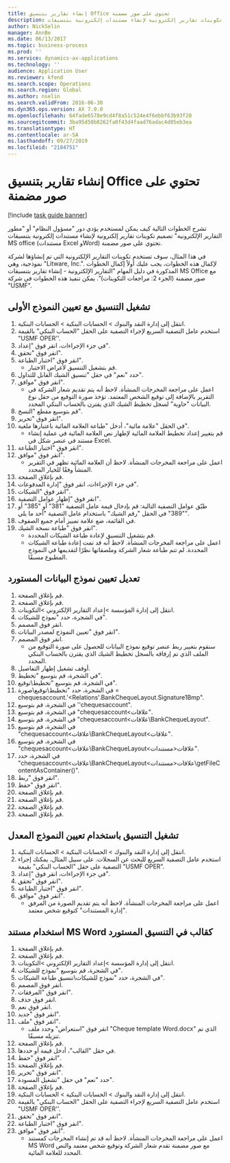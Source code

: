 ```yaml
---
title: إنشاء تقارير بتنسيق Office تحتوي على صور مضمنة
description: تشرح الخطوات التالية كيف يمكن لمستخدم يؤدي دور "مسؤول النظام" أو "مطور التقارير الإلكترونية" تصميم تكوينات تقارير إلكترونية لإنشاء مستندات إلكترونية بتنسيقات MS office (مستندات Excel وWord) تحتوي على صور مضمنة.
author: NickSelin
manager: AnnBe
ms.date: 06/13/2017
ms.topic: business-process
ms.prod: ''
ms.service: dynamics-ax-applications
ms.technology: ''
audience: Application User
ms.reviewer: kfend
ms.search.scope: Operations
ms.search.region: Global
ms.author: nselin
ms.search.validFrom: 2016-06-30
ms.dyn365.ops.version: AX 7.0.0
ms.openlocfilehash: 64fade6578e9cd4f8a51c524e4f6ebbf63b93f20
ms.sourcegitcommit: 3ba95d50b8262fa0f43d4faad76adac4d05eb3ea
ms.translationtype: HT
ms.contentlocale: ar-SA
ms.lasthandoff: 09/27/2019
ms.locfileid: "2184751"
---
```

# <a name="generate-reports-in-office-format-that-have-embedded-images"></a>إنشاء تقارير بتنسيق Office تحتوي على صور مضمنة

[!include [task guide banner](../../includes/task-guide-banner.md)]

تشرح الخطوات التالية كيف يمكن لمستخدم يؤدي دور "مسؤول النظام" أو "مطور التقارير الإلكترونية" تصميم تكوينات تقارير إلكترونية لإنشاء مستندات إلكترونية بتنسيقات MS office (مستندات Excel وWord) تحتوي على صور مضمنة.

في هذا المثال، سوف تستخدم تكوينات التقارير الإلكترونية التي تم إنشاؤها لشركة نموذجية، وهي "Litware, Inc.".  لإكمال هذه الخطوات، يجب عليك أولاً إكمال الخطوات المذكورة في دليل المهام "التقارير الإلكترونية - إنشاء تقارير بتنسيقات MS Office مع صور مضمنة (الجزء 2: مراجعات التكوينات)‬". يمكن تنفيذ هذه الخطوات في شركة "USMF".


## <a name="run-format-with-initial-model-mapping"></a>تشغيل التنسيق مع تعيين النموذج الأولى
1. انتقل إلى إدارة النقد والبنوك > الحسابات البنكية > الحسابات البنكية.
2. استخدم عامل التصفية السريع لإجراء التصفية على الحقل "الحساب البنكي‬" بالقيمة "USMF OPER''.
3. في جزء الإجراءات، انقر فوق "إعداد".
4. انقر فوق "تحقق".
5. انقر فوق "اختبار الطباعة‬".
    * قم بتشغيل التنسيق لأغراض الاختبار.  
6. حدد "نعم" في حقل "تنسيق الشيك القابل للتداول‬".
7. انقر فوق "موافق".
    * اعمل على مراجعة المخرجات المنشأة. لاحظ أنه يتم تقديم شعار الشركة في التقرير بالإضافة إلى توقيع الشخص المعتمد. تؤخذ صورة التوقيع من حقل نوع البيانات "حاوية" لسجل تخطيط الشيك الذي يقترن بالحساب البنكي المحدد.  
8. قم بتوسيع مقطع "النسخ‬".
9. انقر فوق "تحرير".
10. في الحقل "علامة مائية"، أدخل "طباعة العلامة المائية باعتبارها ملغية".
    * قم بتغيير إعداد تخطيط العلامة المائية لإظهار نص العلامة المائية في عملية إنشاء مستند في عنصر شكل في Excel.  
11. انقر فوق "اختبار الطباعة‬".
12. انقر فوق "موافق".
    * اعمل على مراجعة المخرجات المنشأة. لاحظ أن العلامة المائية تظهر في التقرير المنشأ وفقًا للخيار المحدد.  
13. قم بإغلاق الصفحة.
14. في جزء الإجراءات‬، انقر فوق "إدارة المدفوعات‬".
15. انقر فوق "الشيكات‬".
16. انقر فوق "إظهار عوامل التصفية".
17. طبّق عوامل التصفية التالية: قم بإدخال قيمة عامل التصفية "381" أو "385" أو "389" في الحقل "رقم الشيك" باستخدام عامل التصفية "أحد ما يلي‬".
18. في القائمة، ضع علامة تمييز أمام جميع الصفوف.
19. انقر فوق "طباعة نسخة الشيك".
    * قم بتشغيل التنسيق لإعادة طباعة الشيكات المحددة.  
    * اعمل على مراجعة المخرجات المنشأة. لاحظ أنه قد تمت إعادة طباعة الشيكات المحددة. لم تتم طباعة شعار الشركة وملصقاتها نظرًا لتقديمها في النموذج المطبوع مسبقًا.  

## <a name="modify-the-mapping-of-the-imported-data-model"></a>تعديل تعيين نموذج البيانات المستورد
1. قم بإغلاق الصفحة.
2. قم بإغلاق الصفحة.
3. انتقل إلى إدارة المؤسسة >إعداد التقارير الإلكتروني >التكوينات.
4. في الشجرة، حدد "نموذج للشيكات".
5. انقر فوق المصمم.
6. انقر فوق "تعيين النموذج لمصدر البيانات".
7. انقر فوق المصمم.
    * سنقوم بتغيير ربط عنصر توقيع نموذج البيانات للحصول على صورة التوقيع من الملف الذي تم إرفاقه بالسجل تخطيط الشيك الذي يقترن بالحساب البنكي المحدد.  
8. أوقف تشغيل إظهار التفاصيل.
9. في الشجرة، قم بتوسيع "تخطيط".
10. في الشجرة، قم بتوسيع "تخطيط\توقيع".
11. في الشجرة، حدد "تخطيط\توقيع\صورة = chequesaccount.'<Relations'.BankChequeLayout.Signature1Bmp".
12. في الشجرة، قم بتوسيع ''chequesaccount".
13. في الشجرة، قم بتوسيع "chequesaccount\<علاقات".
14. في الشجرة، قم بتوسيع "chequesaccount\<علاقات‏‎\BankChequeLayout".
15. في الشجرة، قم بتوسيع "chequesaccount\<علاقات\BankChequeLayout\<علاقات".
16. في الشجرة، قم بتوسيع "chequesaccount\<علاقات‏‎\BankChequeLayout\<علاقات\<مستندات".
17. في الشجرة، حدد "chequesaccount\<علاقات\BankChequeLayout\<علاقات\<مستندات‏‎\getFileContentAsContainer()".
18. انقر فوق "ربط".
19. انقر فوق "حفظ".
20. قم بإغلاق الصفحة.
21. قم بإغلاق الصفحة.
22. قم بإغلاق الصفحة.
23. قم بإغلاق الصفحة.

## <a name="run-format-using-the-adjusted-model-mapping"></a>تشغيل التنسيق باستخدام تعيين النموذج المعدل
1. انتقل إلى إدارة النقد والبنوك > الحسابات البنكية > الحسابات البنكية.
2. استخدم عامل التصفية السريع للبحث عن السجلات. على سبيل المثال، يمكنك إجراء التصفية على حقل "الحساب البنكي" بقيمة "USMF OPER".
3. في جزء الإجراءات، انقر فوق "إعداد".
4. انقر فوق "تحقق".
5. انقر فوق "اختبار الطباعة‬".
6. انقر فوق "موافق".
    * اعمل على مراجعة المخرجات المنشأة. لاحظ أنه يتم تقديم الصورة من المرفق "إدارة المستندات" كتوقيع شخص معتمد.  

## <a name="use-ms-word-document-as-a-template-in-the-imported-format"></a>استخدام مستند MS Word كقالب في التنسيق المستورد
1. قم بإغلاق الصفحة.
2. قم بإغلاق الصفحة.
3. انتقل إلى إدارة المؤسسة >إعداد التقارير الإلكتروني >التكوينات.
4. في الشجرة، قم بتوسيع "نموذج للشيكات".
5. في الشجرة، حدد "نموذج للشيكات\تنسيق طباعة الشيكات".
6. انقر فوق المصمم.
7. انقر فوق "المرفقات".
8. انقر فوق حذف.
9. انقر فوق نعم.
10. انقر فوق "جديد".
11. انقر فوق "ملف".
    * انقر فوق "استعراض" وحدد ملف "Cheque template Word.docx" الذي تم تنزيله مسبقًا.  
12. قم بإغلاق الصفحة.
13. في حقل "القالب"، أدخل قيمة أو حددها.
14. انقر فوق "حفظ".
15. قم بإغلاق الصفحة.
16. انقر فوق "تحرير".
17. حدد "نعم" في حقل "تشغيل المسودة‬".
18. قم بإغلاق الصفحة.
19. انتقل إلى إدارة النقد والبنوك > الحسابات البنكية > الحسابات البنكية.
20. استخدم عامل التصفية السريع لإجراء التصفية على الحقل "الحساب البنكي‬" بالقيمة "USMF OPER''.
21. انقر فوق "تحقق".
22. انقر فوق "اختبار الطباعة‬".
23. انقر فوق "موافق".
    * اعمل على مراجعة المخرجات المنشأة. لاحظ أنه قد تم إنشاء المخرجات كمستند MS Word مع صور مضمنة تقدم شعار الشركة وتوقيع شخص معتمد والنص المحدد للعلامة المائية.  

